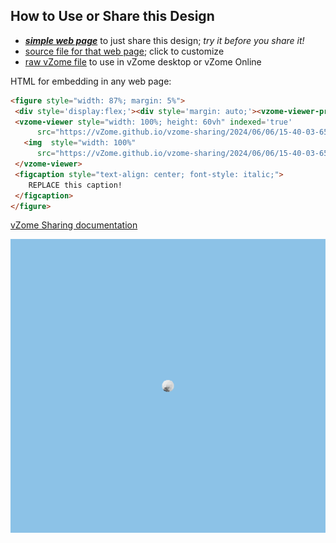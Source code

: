 
## How to Use or Share this Design

 - [***simple web page***](<https://vZome.github.io/vzome-sharing/2024/06/06/15-40-03-654Z-untitled/>) to just share this design; *try it before you share it!*
 - [source file for that web page](<https://github.com/vZome/vzome-sharing/edit/main/2024/06/06/15-40-03-654Z-untitled/index.md>); click to customize
 - [raw vZome file](<https://raw.githubusercontent.com/vZome/vzome-sharing/main/2024/06/06/15-40-03-654Z-untitled/untitled.vZome>) to use in vZome desktop or vZome Online
 
 HTML for embedding in any web page:
 ```html
<figure style="width: 87%; margin: 5%">
  <div style='display:flex;'><div style='margin: auto;'><vzome-viewer-previous label='prev step'></vzome-viewer-previous><vzome-viewer-next label='next step'></vzome-viewer-next></div></div>
  <vzome-viewer style="width: 100%; height: 60vh" indexed='true'
       src="https://vZome.github.io/vzome-sharing/2024/06/06/15-40-03-654Z-untitled/untitled.vZome" >
    <img  style="width: 100%"
       src="https://vZome.github.io/vzome-sharing/2024/06/06/15-40-03-654Z-untitled/untitled.png" >
  </vzome-viewer>
  <figcaption style="text-align: center; font-style: italic;">
     REPLACE this caption!
  </figcaption>
</figure>

 ```

[vZome Sharing documentation](https://vzome.github.io/vzome/sharing.html#how-it-works)

![Image](<untitled.png>)

